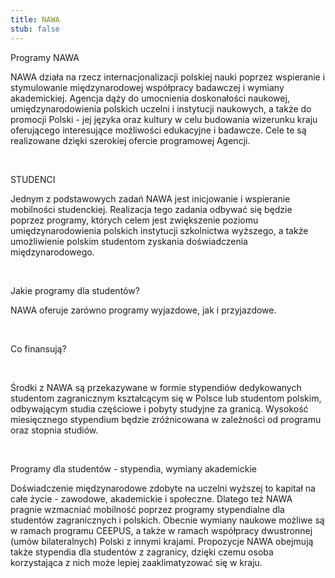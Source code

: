 ```yaml
---
title: NAWA
stub: false
---
```

Programy NAWA  

NAWA działa na rzecz internacjonalizacji polskiej nauki poprzez wspieranie i stymulowanie międzynarodowej współpracy badawczej i wymiany akademickiej. Agencja dąży do umocnienia doskonałości naukowej, umiędzynarodowienia polskich uczelni i instytucji naukowych, a także do promocji Polski - jej języka oraz kultury w celu budowania wizerunku kraju oferującego interesujące możliwości edukacyjne i badawcze. Cele te są realizowane dzięki szerokiej ofercie programowej Agencji. 

  

STUDENCI   

Jednym z podstawowych zadań NAWA jest inicjowanie i wspieranie mobilności studenckiej. Realizacja tego zadania odbywać się będzie poprzez programy, których celem jest zwiększenie poziomu umiędzynarodowienia polskich instytucji szkolnictwa wyższego, a także umożliwienie polskim studentom zyskania doświadczenia międzynarodowego.  

 

Jakie programy dla studentów?  

NAWA oferuje zarówno programy wyjazdowe, jak i przyjazdowe.  

  

Co finansują?  

 

Środki z NAWA są przekazywane w formie stypendiów dedykowanych studentom zagranicznym kształcącym się w Polsce lub studentom polskim, odbywającym studia częściowe i pobyty studyjne za granicą. Wysokość miesięcznego stypendium będzie zróżnicowana w zależności od programu oraz stopnia studiów.  

 

Programy dla studentów - stypendia, wymiany akademickie  

Doświadczenie międzynarodowe zdobyte na uczelni wyższej to kapitał na całe życie - zawodowe, akademickie i społeczne. Dlatego też NAWA pragnie wzmacniać mobilność poprzez programy stypendialne dla studentów zagranicznych i polskich. Obecnie wymiany naukowe możliwe są w ramach programu CEEPUS, a także w ramach współpracy dwustronnej (umów bilateralnych) Polski z innymi krajami. Propozycje NAWA obejmują także stypendia dla studentów z zagranicy, dzięki czemu osoba korzystająca z nich może lepiej zaaklimatyzować się w kraju.